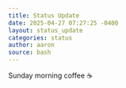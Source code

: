```yaml
---
title: Status Update
date: 2025-04-27 07:27:25 -0400
layout: status_update
categories: status
author: aaron
source: bash
---
```

Sunday morning coffee ☕️

